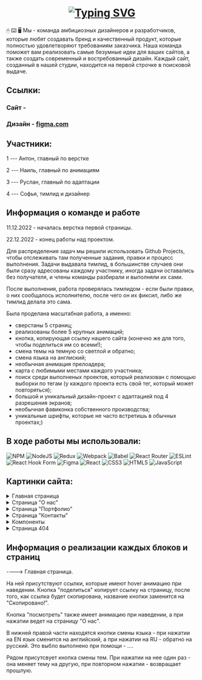 


<h1 align="center"><a href="https://git.io/typing-svg"><img src="https://readme-typing-svg.demolab.com?font=Fira+Code&size=30&duration=6000&pause=1000&color=FEFEFE&center=true&width=630&lines=WebClick+-+website+creative+agency" alt="Typing SVG" /></a></h1> 



🖱 ⌨️ 🖥 Мы - команда амбициозных дизайнеров и разработчиков, которые любят создавать бренд и качественный продукт, которые полностью удовлетворяют требованиям заказчика. Наша команда поможет вам реализовать самые безумные идеи для ваших сайтов, a также создать современный и востребованный дизайн. Каждый сайт, созданный в нашей студии, находится на первой строчке в поисковой выдаче.





<h2>Ссылки:

<h3>Сайт -</h3> <a href="#"></a>

<h3>Дизайн - <a href="https://www.figma.com/file/0qCTiBp29ZK9FJGXDz7zrQ/OurTeamProject?node-id=0%3A1&t=fF5CPOTSF8kG02ZE-1">figma.com</a></h3>

</h2>



<h2> Участники: </h2> 

1 --- Антон, главный по верстке

2 --- Наиль, главный по анимациям

3 ---  Руслан, главный по адаптации

4 --- Софья, тимлид и дизайнер





<h2> Информация о команде и работе </h2>

11.12.2022 - началась верстка первой страницы. 

22.12.2022 - конец работы над проектом.

Для распределения задач мы решили использовать Github Projects, чтобы отслеживать там полученные задания, правки и процесс выполнения. Задачи выдавала тимлид, в большинстве случаев они были сразу адресованы каждому участнику, иногда задачи оставались без получателя, и члены команды разбирали и выполняли их сами.

После выполнения, работа проверялась тимлидом - если были правки, о них сообщалось исполнителю, после чего он их фиксил, либо же тимлид делала это сама. 

Была проделана масштабная работа, а именно:
 
 - сверстаны 5 страниц;
 - реализованы более 5 крупных анимаций;
 - кнопка, копирующая ссылку нашего сайта (конечно же для того, чтобы поделиться им со всеми!);
 - смена темы на темную со светлой и обратно;
 - смена языка на англиский;
 - необычная анимация прелоадера;
 - карта с любимыми местами каждого участника;
 - поиск среди выполненых проектов, который реализован с помощью выборки по тегам (у каждого проекта есть свой тег, который может повторяться);
 - большой и уникальный дизайн-проект с адаптацией под 4 разрешения экранов;
 - необычная фавиконка собственного производства;
 - уникальные шрифты, которые не часто встретишь в обычных проектах;)




<h2> В ходе работы мы использовали: </h2>

![NPM](https://img.shields.io/badge/NPM-%23000000.svg?style=for-the-badge&logo=npm&logoColor=red)
![NodeJS](https://img.shields.io/badge/node.js-6DA55F?style=for-the-badge&logo=node.js&logoColor=white)
![Redux](https://img.shields.io/badge/redux-%23593d88.svg?style=for-the-badge&logo=redux&logoColor=white)
![Webpack](https://img.shields.io/badge/webpack-%238DD6F9.svg?style=for-the-badge&logo=webpack&logoColor=black)
![Babel](https://img.shields.io/badge/Babel-F9DC3e?style=for-the-badge&logo=babel&logoColor=black)
![React Router](https://img.shields.io/badge/React_Router-CA4245?style=for-the-badge&logo=react-router&logoColor=white)
![ESLint](https://img.shields.io/badge/ESLint-4B3263?style=for-the-badge&logo=eslint&logoColor=white)
![React Hook Form](https://img.shields.io/badge/React%20Hook%20Form-%23EC5990.svg?style=for-the-badge&logo=reacthookform&logoColor=white)
![Figma](https://img.shields.io/badge/figma-%23F24E1E.svg?style=for-the-badge&logo=figma&logoColor=white)
![React](https://img.shields.io/badge/react-%2320232a.svg?style=for-the-badge&logo=react&logoColor=%2361DAFB)
![CSS3](https://img.shields.io/badge/css3-%231572B6.svg?style=for-the-badge&logo=css3&logoColor=white)
![HTML5](https://img.shields.io/badge/html5-%23E34F26.svg?style=for-the-badge&logo=html5&logoColor=white)
![JavaScript](https://img.shields.io/badge/javascript-%23323330.svg?style=for-the-badge&logo=javascript&logoColor=%23F7DF1E)





<h2>Картинки сайта:</h2>
<details>
 <summary>Главная страница</summary>
  <img src="https://user-images.githubusercontent.com/111881249/209004725-38d8f624-b908-4898-a149-4440d08a229e.png" name="Главная страница">
  
  <p>Темная тема</p>
  <img src="https://user-images.githubusercontent.com/111881249/209011848-60caf17e-6d20-45bf-94c8-ab1b865eb2b1.png">
</details>


<details>
  <summary>Страница "О нас"</summary>
  
  
  <img src="https://user-images.githubusercontent.com/111881249/209005430-a72fe783-bb9f-402a-87d0-a4ef61804638.png">
 
  
 ---------
  <p>Блок "Наши качества"</p>
  <img src="https://user-images.githubusercontent.com/111881249/209005764-449aeca2-889d-411f-924f-1bf6c3bc93a7.png" name="image-name">
  
  
  
---------
   <p>Технологии, которыми владеют участники</p>
  <img src="https://user-images.githubusercontent.com/111881249/209005929-7f0a61f0-5f56-4f94-b8f5-90ebecedd451.png" name="image-name">
  
  
----------
  <p>Наша команда</p>
  <p>При наведении на фотографии можно увидеть магию✨</p>
  <img src="https://user-images.githubusercontent.com/111881249/209005108-8c70c00e-bcb6-4bfb-851f-7885d583a4ea.png" name="image-name">


---------
  
  <p>Любимые места с отметками на карте и ссылками</p>
  <img src="https://user-images.githubusercontent.com/111881249/209006134-926eac32-8af1-423e-8f6a-b646bc2665dd.png" name="image-name">
  <img src="https://user-images.githubusercontent.com/111881249/209006312-76060d95-7503-46e0-839d-d089fbab7250.png" name="image-name">


</details>

<details>
  <summary>Страница "Портфолио"</summary>
  
<p>Тут показаны наши проекты, а слева располагается поиск проектов по тегам</p>
  <img src="https://user-images.githubusercontent.com/111881249/209006629-62bca6f8-3bed-4bf3-9807-5725664d87e6.png">
  
  
 ---------
  <p>При выбраном теге будут отображаться все проекты</p>
  <img src="https://user-images.githubusercontent.com/111881249/209006797-c5a82334-f163-498e-8289-5b6c19ce980c.png" name="image-name">

  
---------
 
  <p>Кнопка "Посмотреть ещё", которая при нажатии отображает +4 проекта (всего 12)</p>
  <img src="https://user-images.githubusercontent.com/111881249/209007002-6b6445ae-c0a1-486b-84d3-9e4dda6d5783.png" name="image-name">


</details>


<details>
  <summary>Страница "Контакты"</summary>
  
<p>Контакты нашего местонахождения вместе с картой</p>
  <img src="https://user-images.githubusercontent.com/111881249/209008976-716065e0-cc52-4a7c-9206-e11a0062f953.png">


 ---------
  <p>Форма обратной связи с нами, вместе с валидацией</p>
  <p>если вы хотите сделать с нами что-нибудь вместе, обязательно пишите!</p>
  <img src="https://user-images.githubusercontent.com/111881249/209009100-51657a0f-b4c7-4c4b-924d-32c6689fa32f.png" name="image-name">
  
</details>

<details>
  <summary>Компоненты</summary>
  
<p>Preloader</p>
  <img src="https://user-images.githubusercontent.com/111881249/209011068-9458637a-8391-4412-8acb-7f1a71da34aa.png">

 ---------
  <p>Меню бургер</p>
 
  <img src="https://user-images.githubusercontent.com/111881249/209011354-89dbdef8-fc3c-45f9-83e5-907a53f9ea9b.png" name="image-name">

  <p font-size="12">С анимацией при наведении на ссылки:</p>
   <img src="https://user-images.githubusercontent.com/111881249/209011594-eb7b07fc-14a1-4d0c-89c1-3f537f6c11c4.png" name="image-name">

  
</details>


<details>
  <summary>Страница 404</summary>
  

  <img src="https://user-images.githubusercontent.com/111881249/209014412-995a03e0-201a-4902-b0a6-f2838d98899d.png">

</details>

<h2>Информация о реализации каждых блоков и страниц</h2>
----> Главная страница.


На ней присутствуют ссылки, которые имеют hover анимацию при наведении. Кнопка "поделиться" копирует ссылку на страницу, после того, как ссылка будет скопирована, название кнопки заменится на "Скопировано!". 

Кнопка "посмотреть" также имеет анимацию при наведении, а при нажатии ведет на страницу "О нас". 

В нижней правой части находятся кнопки смены языка - при нажатии на EN язык сменится на английский, а при нажатии на RU - обратно на русский. Это выбло выполнено при помощи - ....

Рядом присутсвует кнопка смены тем. При нажатии на нее один раз - она меняет тему на другую, при повторном нажатии  - возвращает прошлую. 



